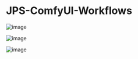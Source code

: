 # JPS-ComfyUI-Workflows

![image](https://github.com/JPS-GER/JPS-ComfyUI-Workflows/assets/142158778/2d0a41b3-30be-4566-b36c-cc4653e6cb05)

![image](https://github.com/JPS-GER/JPS-ComfyUI-Workflows/assets/142158778/54f88add-6575-4ad4-87b3-7c318abb6535)

![image](https://github.com/JPS-GER/JPS-ComfyUI-Workflows/assets/142158778/86572383-f3a9-42a5-8fce-8122de7a6133)




